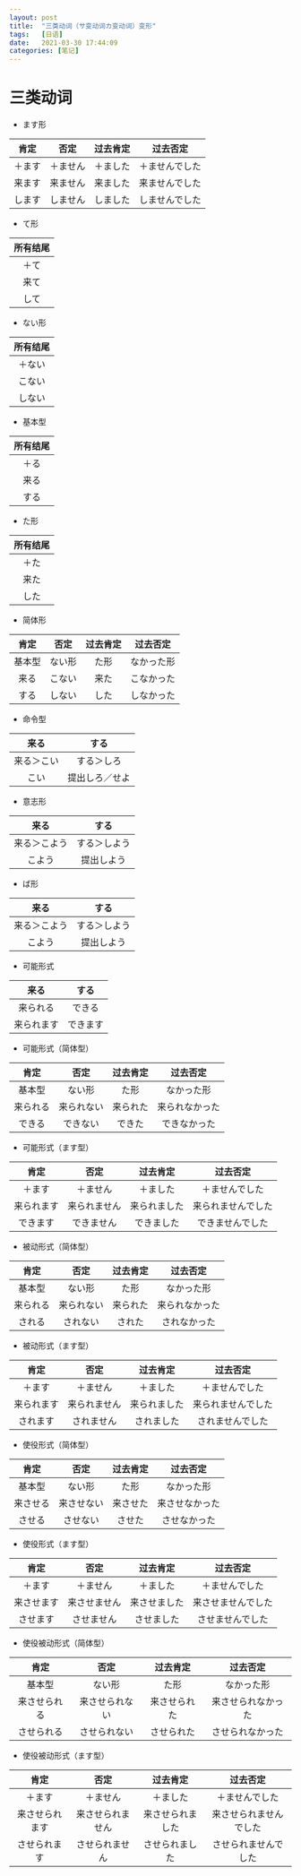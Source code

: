 ```yaml
---
layout: post
title:  "三类动词（サ变动词カ变动词）变形"
tags:   [日语]
date:   2021-03-30 17:44:09
categories: [笔记]
---
```


# 三类动词

- ます形

|肯定|否定|过去肯定|过去否定|
|:--:|:--:|:--:|:--:|
|＋ます|＋ません|＋ました|＋ませんでした|
|来ます|来ません|来ました|来ませんでした|
|します|しません|しました|しませんでした|

- て形

|所有结尾|
|:-:|
|＋て|
|来て|
|して|

- ない形

|所有结尾|
|:-:|
|＋ない|
|こない|
|しない|

- 基本型

|所有结尾|
|:-:|
|＋る|
|来る|
|する|

- た形

|所有结尾|
|:-:|
|＋た|
|来た|
|した|

-  简体形

|肯定|否定|过去肯定|过去否定|
|:--:|:--:|:--:|:--:|
|基本型|ない形|た形|なかった形|
|来る|こない|来た|こなかった|
|する|しない|した|しなかった|

- 命令型

|来る|する|
|:-:|:-:|
|来る＞こい|する＞しろ|
|こい|提出しろ／せよ|

- 意志形

|来る|する|
|:-:|:-:|
|来る＞こよう|する＞しよう|
|こよう|提出しよう|

- ば形

|来る|する|
|:-:|:-:|
|来る＞こよう|する＞しよう|
|こよう|提出しよう|

- 可能形式

|来る|する|
|:-:|:-:|
|来られる|できる|
|来られます|できます|

- 可能形式（简体型）

|肯定|否定|过去肯定|过去否定|
|:--:|:--:|:--:|:--:|
|基本型|ない形|た形|なかった形|
|来られる|来られない|来られた|来られなかった|
|できる|できない|できた|できなかった|

- 可能形式（ます型）

|肯定|否定|过去肯定|过去否定|
|:--:|:--:|:--:|:--:|
|＋ます|＋ません|＋ました|＋ませんでした|
|来られます|来られません|来られました|来られませんでした|
|できます|できません|できました|できませんでした|

- 被动形式（简体型）

|肯定|否定|过去肯定|过去否定|
|:--:|:--:|:--:|:--:|
|基本型|ない形|た形|なかった形|
|来られる|来られない|来られた|来られなかった|
|される|されない|された|されなかった|

- 被动形式（ます型）

|肯定|否定|过去肯定|过去否定|
|:--:|:--:|:--:|:--:|
|＋ます|＋ません|＋ました|＋ませんでした|
|来られます|来られません|来られました|来られませんでした|
|されます|されません|されました|されませんでした|

- 使役形式（简体型）

|肯定|否定|过去肯定|过去否定|
|:--:|:--:|:--:|:--:|
|基本型|ない形|た形|なかった形|
|来させる|来させない|来させた|来させなかった|
|させる|させない|させた|させなかった|

- 使役形式（ます型）

|肯定|否定|过去肯定|过去否定|
|:--:|:--:|:--:|:--:|
|＋ます|＋ません|＋ました|＋ませんでした|
|来させます|来させません|来させました|来させませんでした|
|させます|させません|させました|させませんでした|

- 使役被动形式（简体型）

|肯定|否定|过去肯定|过去否定|
|:--:|:--:|:--:|:--:|
|基本型|ない形|た形|なかった形|
|来させられる|来させられない|来させられた|来させられなかった|
|させられる|させられない|させられた|させられなかった|

- 使役被动形式（ます型）

|肯定|否定|过去肯定|过去否定|
|:--:|:--:|:--:|:--:|
|＋ます|＋ません|＋ました|＋ませんでした|
|来させられます|来させられません|来させられました|来させられませんでした|
|させられます|させられません|させられました|させられませんでした|
